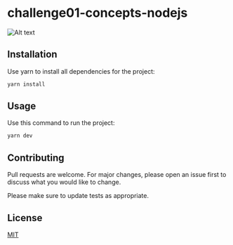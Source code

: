 # challenge01-concepts-nodejs
![Alt text](https://cdn.discordapp.com/attachments/722847562364878858/934807403818549268/bannernodejs.png)


## Installation

Use yarn to install all dependencies for the project:

```bash
yarn install
```

## Usage
Use this command to run the project:
```bash
yarn dev 
```

## Contributing
Pull requests are welcome. For major changes, please open an issue first to discuss what you would like to change.

Please make sure to update tests as appropriate.

## License
[MIT](https://choosealicense.com/licenses/mit/)
